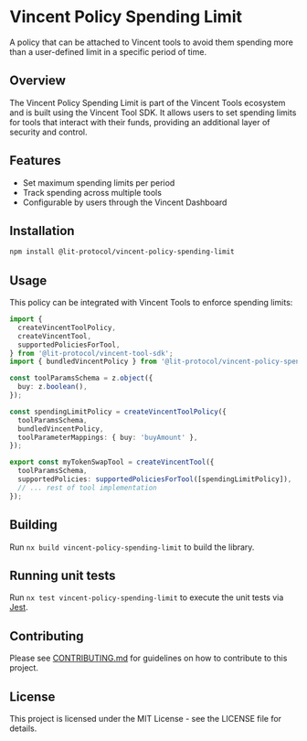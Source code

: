 # Vincent Policy Spending Limit

A policy that can be attached to Vincent tools to avoid them spending more than a user-defined limit in a specific period of time.

## Overview

The Vincent Policy Spending Limit is part of the Vincent Tools ecosystem and is built using the Vincent Tool SDK. It allows users to set spending limits for tools that interact with their funds, providing an additional layer of security and control.

## Features

- Set maximum spending limits per period
- Track spending across multiple tools
- Configurable by users through the Vincent Dashboard

## Installation

```bash
npm install @lit-protocol/vincent-policy-spending-limit
```

## Usage

This policy can be integrated with Vincent Tools to enforce spending limits:

```typescript
import {
  createVincentToolPolicy,
  createVincentTool,
  supportedPoliciesForTool,
} from '@lit-protocol/vincent-tool-sdk';
import { bundledVincentPolicy } from '@lit-protocol/vincent-policy-spending-limit';

const toolParamsSchema = z.object({
  buy: z.boolean(),
});

const spendingLimitPolicy = createVincentToolPolicy({
  toolParamsSchema,
  bundledVincentPolicy,
  toolParameterMappings: { buy: 'buyAmount' },
});

export const myTokenSwapTool = createVincentTool({
  toolParamsSchema,
  supportedPolicies: supportedPoliciesForTool([spendingLimitPolicy]),
  // ... rest of tool implementation
});
```

## Building

Run `nx build vincent-policy-spending-limit` to build the library.

## Running unit tests

Run `nx test vincent-policy-spending-limit` to execute the unit tests via [Jest](https://jestjs.io).

## Contributing

Please see [CONTRIBUTING.md](./CONTRIBUTING.md) for guidelines on how to contribute to this project.

## License

This project is licensed under the MIT License - see the LICENSE file for details.
